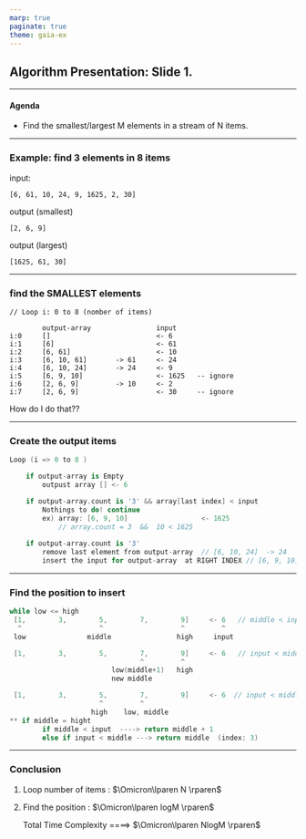 ```yaml
---
marp: true
paginate: true
theme: gaia-ex
---
```



Algorithm Presentation: Slide 1.
---


---
#### Agenda

- Find the smallest/largest M elements in a stream of N items.



---
### Example:  find 3 elements in 8 items
input: 

    [6, 61, 10, 24, 9, 1625, 2, 30]
output (smallest)   

    [2, 6, 9]
output (largest)

    [1625, 61, 30]

---
###  find the SMALLEST elements

    // Loop i: 0 to 8 (nomber of items)

            output-array                input
    i:0     []                          <- 6
    i:1     [6]                         <- 61
    i:2     [6, 61]                     <- 10
    i:3     [6, 10, 61]       -> 61     <- 24 
    i:4     [6, 10, 24]       -> 24     <- 9  
    i:5     [6, 9, 10]                  <- 1625   -- ignore
    i:6     [2, 6, 9]         -> 10     <- 2 
    i:7     [2, 6, 9]                   <- 30     -- ignore

How do I do that??

---
### Create the output items
```swift
Loop (i => 0 to 8 )

    if output-array is Empty
        outpust array [] <- 6

    if output-array.count is '3' && array[last index] < input
        Nothings to do! continue
        ex) array: [6, 9, 10]                  <- 1625
            // array.count = 3  &&  10 < 1625
    
    if output-array.count is '3' 
        remove last element from output-array  // [6, 10, 24]  -> 24   <- input:9
        insert the input for output-array  at RIGHT INDEX // [6, 9, 10]
```

---
### Find the position to insert
```swift
while low <= high
 [1,        3,        5,        7,        9]     <- 6   // middle < input
  ^                   ^                   ^         ^
 low               middle                high     input

 [1,        3,        5,        7,        9]     <- 6   // input < middle 
                                ^         ^         
                         low(middle+1)   high  
                         new middle   

 [1,        3,        5,        7,        9]     <- 6  // input < middle
                      ^         ^         
                    high    low, middle     
** if middle = hight 
        if middle < input  ----> return middle + 1 
        else if input < middle ---> return middle  (index: 3)

```
---
### Conclusion
1. Loop number of items : $\Omicron\lparen N \rparen$
    


2. Find the position  :  $\Omicron\lparen logM \rparen$

    Total Time Complexity ====>  $\Omicron\lparen NlogM \rparen$

